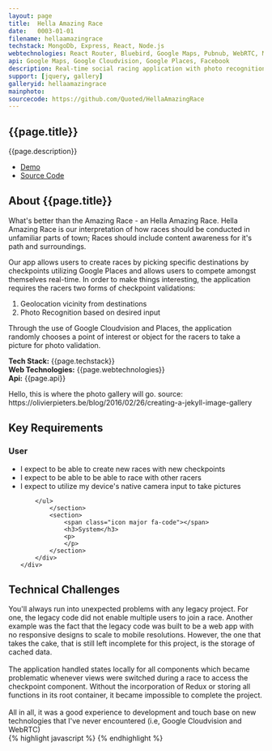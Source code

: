 ```yaml
---
layout: page
title:  Hella Amazing Race
date:   0003-01-01
filename: hellaamazingrace
techstack: MongoDb, Express, React, Node.js
webtechnologies: React Router, Bluebird, Google Maps, Pubnub, WebRTC, Material UI
api: Google Maps, Google Cloudvision, Google Places, Facebook
description: Real-time social racing application with photo recognition.
support: [jquery, gallery]
galleryid: hellaamazingrace
mainphoto:
sourcecode: https://github.com/Quoted/HellaAmazingRace
---
```


<!-- Intro -->
<section id="intro" class="wrapper style1 fade-up">
  <img style="position: absolute; background: rgba(0, 0, 0, .5); min-width: 100%; height: auto" src="{{site.baseurl}}images/eventscore_main.jpg"  alt="" data-position="center center" />
	<div class="inner">
		<h1>{{page.title}}</h1>
		<p>{{page.description}}</p>
		<ul class="actions">
			<li><a href="#" class="button disabled" >Demo</a></li>
      <li><a href="#" class="button">Source Code</a></li>
		</ul>
	</div>
</section>

<section id="one" class="wrapper style2 fade-up spotlights">
	<section>
		<div class="content">
			<div class="inner">
				<h2>About {{page.title}}</h2>
				<div>
					<p>
            What's better than the Amazing Race - an Hella Amazing Race. Hella Amazing Race is our interpretation of how races should be conducted in unfamiliar parts of town; Races should include content awareness for it's path and surroundings.
          </p>
					<p>
            Our app allows users to create races by picking specific destinations by checkpoints utilizing Google Places and allows users to compete amongst themselves real-time. In order to make things interesting, the application requires the racers two forms of checkpoint validations: <br>
            <ol>
              <li>Geolocation vicinity from destinations</li>
              <li>Photo Recognition based on desired input</li>
            </ol>
            Through the use of Google Cloudvision and Places, the application randomly chooses a point of interest or object for the racers to take a picture for photo validation.
          </p>
          <p>
            <b>Tech Stack:</b> {{page.techstack}} <br>
            <b>Web Technologies:</b> {{page.webtechnologies}} <br>
            <b>Api:</b> {{page.api}}
          </p>
				</div>
			</div>
		</div>
    <div class="content">
      <div class="inner">
      <p>Hello, this is where the photo gallery will go. source: https://olivierpieters.be/blog/2016/02/26/creating-a-jekyll-image-gallery </p>
      </div>
    </div>
	</section>
</section>

<section id="two" class="wrapper style3 fade-up">
	<div class="inner">
		<h2>Key Requirements</h2>
		<div class="features">
			<section>
				<span class="icon major fa-user"></span>
				<h3>User</h3>
        <ul>
          <li>I expect to be able to create new races with new checkpoints</li>
          <li>I expect to be able to be able to race with other racers</li>
          <li>I expect to utilize my device's native camera input to take pictures</li>

        </ul>
			</section>
			<section>
				<span class="icon major fa-code"></span>
				<h3>System</h3>
				<p>
				</p>
			</section>
		</div>
	</div>
</section>

<section id="three" class="wrapper style1 fade-up spotlights">
<section>
  <div class="content">
    <div class="inner">
      <h2>Technical Challenges</h2>
      <div>
        You'll always run into unexpected problems with any legacy project. For one, the legacy code did not enable multiple users to join a race. Another example was the fact that the legacy code was built to be a web app with no responsive designs to scale to mobile resolutions. However, the one that takes the cake, that is still left incomplete for this project, is the storage of cached data.<br>
        <br>
        The application handled states locally for all components which became problematic whenever views were switched during a race to access the checkpoint component. Without the incorporation of Redux or storing all functions in its root container, it became impossible to complete the project.<br>
        <br>
        All in all, it was a good experience to development and touch base on new technologies that I've never encountered (i.e, Google Cloudvision and WebRTC)<br>
      </div>
    </div>
  </div>
  <div class="content">
    <div class="inner">
    {% highlight javascript %}
    {% endhighlight %}
    </div>
  </div>
</section>
</section>
